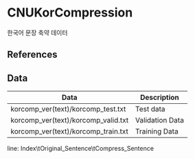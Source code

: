 # CNUKorCompression

한국어 문장 축약 데이터

## References



## Data
| Data | Description  |
|--|--|
|korcomp_ver(text)/korcomp_test.txt | Test data |
|korcomp_ver(text)/korcomp_valid.txt| Validation Data |
|korcomp_ver(text)/korcomp_train.txt | Training Data |

line: Index\tOriginal_Sentence\tCompress_Sentence
